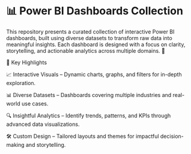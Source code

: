 # 📊 Power BI Dashboards Collection

This repository presents a curated collection of interactive Power BI dashboards, built using diverse datasets to transform raw data into meaningful insights. Each dashboard is designed with a focus on clarity, storytelling, and actionable analytics across multiple domains. 🚀

🔹 Key Highlights

📈 Interactive Visuals – Dynamic charts, graphs, and filters for in-depth exploration.

📊 Diverse Datasets – Dashboards covering multiple industries and real-world use cases.

🔍 Insightful Analytics – Identify trends, patterns, and KPIs through advanced data visualizations.

🛠️ Custom Design – Tailored layouts and themes for impactful decision-making and storytelling.
